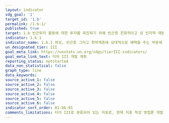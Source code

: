 ```yaml
---
layout: indicator
sdg_goal: '1'
target_id: '1.b'
permalink: /1-b-1/
published: true
target: 1.b 빈곤퇴치 활동에 대한 투자를 촉진하기 위해 빈곤층 친화적이고 성 인지적 재발전략을 기초로 한 국가, 지역, 글로벌 차원의 탄탄한 정책 프레임워크 수립
indicator: 1.b.1
indicator_name: 1.b.1 여성, 빈곤층 그리고 취약계층에 상대적으로 혜택을 주는 부문에 지출되는 정부의 경상 및 투자 지출 비율
un_designated_tier: III
goal_meta_link: https://unstats.un.org/sdgs/tierIII-indicators/
goal_meta_link_text: 티어 III 개발 계획
reporting_status: notstarted
data_non_statistical: false
graph_type: line
data_keywords:  
source_active_1: false
source_active_2: false
source_active_3: false
source_active_4: false
source_active_5: false
source_active_6: false
indicator_sort_order: 01-bb-01
comments_limitations: 티어 III로 분류되어 있는 지표로, 현재 지표 작성 방법론 개발중입니다.
---
```

